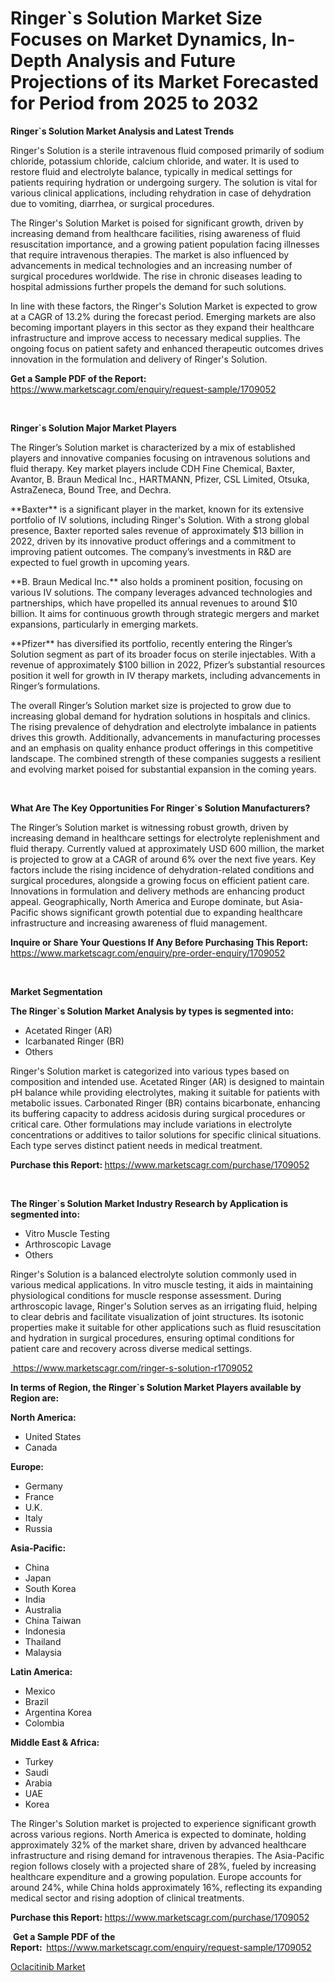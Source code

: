 <p><h1>Ringer`s Solution Market Size Focuses on Market Dynamics, In-Depth Analysis and Future Projections of its Market Forecasted for Period from 2025 to 2032</h1></p><p><strong>Ringer`s Solution Market Analysis and Latest Trends</strong></p>
<p><p>Ringer's Solution is a sterile intravenous fluid composed primarily of sodium chloride, potassium chloride, calcium chloride, and water. It is used to restore fluid and electrolyte balance, typically in medical settings for patients requiring hydration or undergoing surgery. The solution is vital for various clinical applications, including rehydration in case of dehydration due to vomiting, diarrhea, or surgical procedures.</p><p>The Ringer's Solution Market is poised for significant growth, driven by increasing demand from healthcare facilities, rising awareness of fluid resuscitation importance, and a growing patient population facing illnesses that require intravenous therapies. The market is also influenced by advancements in medical technologies and an increasing number of surgical procedures worldwide. The rise in chronic diseases leading to hospital admissions further propels the demand for such solutions.</p><p>In line with these factors, the Ringer's Solution Market is expected to grow at a CAGR of 13.2% during the forecast period. Emerging markets are also becoming important players in this sector as they expand their healthcare infrastructure and improve access to necessary medical supplies. The ongoing focus on patient safety and enhanced therapeutic outcomes drives innovation in the formulation and delivery of Ringer's Solution.</p></p>
<p><strong>Get a Sample PDF of the Report:&nbsp;</strong> <a href="https://www.marketscagr.com/enquiry/request-sample/1709052?utm_campaign=1166&utm_medium=2&utm_source=Github&utm_content=ia&utm_term=27032025&utm_id=ringers-solution">https://www.marketscagr.com/enquiry/request-sample/1709052</a></p>
<p>&nbsp;</p>
<p><strong>Ringer`s Solution Major Market Players</strong></p>
<p><p>The Ringer’s Solution market is characterized by a mix of established players and innovative companies focusing on intravenous solutions and fluid therapy. Key market players include CDH Fine Chemical, Baxter, Avantor, B. Braun Medical Inc., HARTMANN, Pfizer, CSL Limited, Otsuka, AstraZeneca, Bound Tree, and Dechra.</p><p>**Baxter** is a significant player in the market, known for its extensive portfolio of IV solutions, including Ringer's Solution. With a strong global presence, Baxter reported sales revenue of approximately $13 billion in 2022, driven by its innovative product offerings and a commitment to improving patient outcomes. The company’s investments in R&D are expected to fuel growth in upcoming years.</p><p>**B. Braun Medical Inc.** also holds a prominent position, focusing on various IV solutions. The company leverages advanced technologies and partnerships, which have propelled its annual revenues to around $10 billion. It aims for continuous growth through strategic mergers and market expansions, particularly in emerging markets.</p><p>**Pfizer** has diversified its portfolio, recently entering the Ringer’s Solution segment as part of its broader focus on sterile injectables. With a revenue of approximately $100 billion in 2022, Pfizer’s substantial resources position it well for growth in IV therapy markets, including advancements in Ringer’s formulations.</p><p>The overall Ringer’s Solution market size is projected to grow due to increasing global demand for hydration solutions in hospitals and clinics. The rising prevalence of dehydration and electrolyte imbalance in patients drives this growth. Additionally, advancements in manufacturing processes and an emphasis on quality enhance product offerings in this competitive landscape. The combined strength of these companies suggests a resilient and evolving market poised for substantial expansion in the coming years.</p></p>
<p>&nbsp;</p>
<p><strong>What Are The Key Opportunities For Ringer`s Solution Manufacturers?</strong></p>
<p><p>The Ringer’s Solution market is witnessing robust growth, driven by increasing demand in healthcare settings for electrolyte replenishment and fluid therapy. Currently valued at approximately USD 600 million, the market is projected to grow at a CAGR of around 6% over the next five years. Key factors include the rising incidence of dehydration-related conditions and surgical procedures, alongside a growing focus on efficient patient care. Innovations in formulation and delivery methods are enhancing product appeal. Geographically, North America and Europe dominate, but Asia-Pacific shows significant growth potential due to expanding healthcare infrastructure and increasing awareness of fluid management.</p></p>
<p><strong>Inquire or Share Your Questions If Any Before Purchasing This Report:</strong> <a href="https://www.marketscagr.com/enquiry/pre-order-enquiry/1709052?utm_campaign=1166&utm_medium=2&utm_source=Github&utm_content=ia&utm_term=27032025&utm_id=ringers-solution">https://www.marketscagr.com/enquiry/pre-order-enquiry/1709052</a></p>
<p>&nbsp;</p>
<p><strong>Market Segmentation</strong></p>
<p><strong>The Ringer`s Solution Market Analysis by types is segmented into:</strong></p>
<p><ul><li>Acetated Ringer (AR)</li><li>Icarbanated Ringer (BR)</li><li>Others</li></ul></p>
<p><p>Ringer's Solution market is categorized into various types based on composition and intended use. Acetated Ringer (AR) is designed to maintain pH balance while providing electrolytes, making it suitable for patients with metabolic issues. Carbonated Ringer (BR) contains bicarbonate, enhancing its buffering capacity to address acidosis during surgical procedures or critical care. Other formulations may include variations in electrolyte concentrations or additives to tailor solutions for specific clinical situations. Each type serves distinct patient needs in medical treatment.</p></p>
<p><strong>Purchase this Report:&nbsp;</strong><a href="https://www.marketscagr.com/purchase/1709052?utm_campaign=1166&utm_medium=2&utm_source=Github&utm_content=ia&utm_term=27032025&utm_id=ringers-solution">https://www.marketscagr.com/purchase/1709052</a></p>
<p>&nbsp;</p>
<p><strong>The Ringer`s Solution Market Industry Research by Application is segmented into:</strong></p>
<p><ul><li>Vitro Muscle Testing</li><li>Arthroscopic Lavage</li><li>Others</li></ul></p>
<p><p>Ringer's Solution is a balanced electrolyte solution commonly used in various medical applications. In vitro muscle testing, it aids in maintaining physiological conditions for muscle response assessment. During arthroscopic lavage, Ringer's Solution serves as an irrigating fluid, helping to clear debris and facilitate visualization of joint structures. Its isotonic properties make it suitable for other applications such as fluid resuscitation and hydration in surgical procedures, ensuring optimal conditions for patient care and recovery across diverse medical settings.</p></p>
<p><a href="https://www.marketscagr.com/ringer-s-solution-r1709052?utm_campaign=1166&utm_medium=2&utm_source=Github&utm_content=ia&utm_term=27032025&utm_id=ringers-solution">&nbsp;https://www.marketscagr.com/ringer-s-solution-r1709052</a></p>
<p><strong>In terms of Region, the Ringer`s Solution Market Players available by Region are:</strong></p>
<p>
    <p> <strong> North America: </strong>
        <ul>
            <li>United States</li>
            <li>Canada</li>
        </ul>
        </p> 
    <p> <strong> Europe: </strong>
        <ul>
            <li>Germany</li>
            <li>France</li>
            <li>U.K.</li>
            <li>Italy</li>
            <li>Russia</li>
        </ul>
        </p> 
    <p> <strong> Asia-Pacific: </strong>
        <ul>
            <li>China</li>
            <li>Japan</li>
            <li>South Korea</li>
            <li>India</li>
            <li>Australia</li>
            <li>China Taiwan</li>
            <li>Indonesia</li>
            <li>Thailand</li>
            <li>Malaysia</li>
        </ul>
        </p> 
    <p> <strong> Latin America: </strong>
        <ul>
            <li>Mexico</li>
            <li>Brazil</li>
            <li>Argentina Korea</li>
            <li>Colombia</li>
        </ul>
        </p> 
    <p> <strong> Middle East & Africa: </strong>
        <ul>
            <li>Turkey</li>
            <li>Saudi</li>
            <li>Arabia</li>
            <li>UAE</li>
            <li>Korea</li>
        </ul>
    </p>
    </p>
<p><p>The Ringer's Solution market is projected to experience significant growth across various regions. North America is expected to dominate, holding approximately 32% of the market share, driven by advanced healthcare infrastructure and rising demand for intravenous therapies. The Asia-Pacific region follows closely with a projected share of 28%, fueled by increasing healthcare expenditure and a growing population. Europe accounts for around 24%, while China holds approximately 16%, reflecting its expanding medical sector and rising adoption of clinical treatments.</p></p>
<p><strong>Purchase this Report: </strong><a href="https://www.marketscagr.com/purchase/1709052?utm_campaign=1166&utm_medium=2&utm_source=Github&utm_content=ia&utm_term=27032025&utm_id=ringers-solution">https://www.marketscagr.com/purchase/1709052</a></p>
<p>&nbsp;<strong>Get a Sample PDF of the Report:&nbsp;&nbsp;</strong><a href="https://www.marketscagr.com/enquiry/request-sample/1709052?utm_campaign=1166&utm_medium=2&utm_source=Github&utm_content=ia&utm_term=27032025&utm_id=ringers-solution">https://www.marketscagr.com/enquiry/request-sample/1709052</a></p>
<p><strong></strong></p>
<p><p><a href="https://github.com/ElviraLeka1962/Market-Research-Report-List-1/blob/main/oclacitinib-market.md?utm_campaign=1166&utm_medium=2&utm_source=Github&utm_content=ia&utm_term=27032025&utm_id=ringers-solution">Oclacitinib Market</a></p></p>